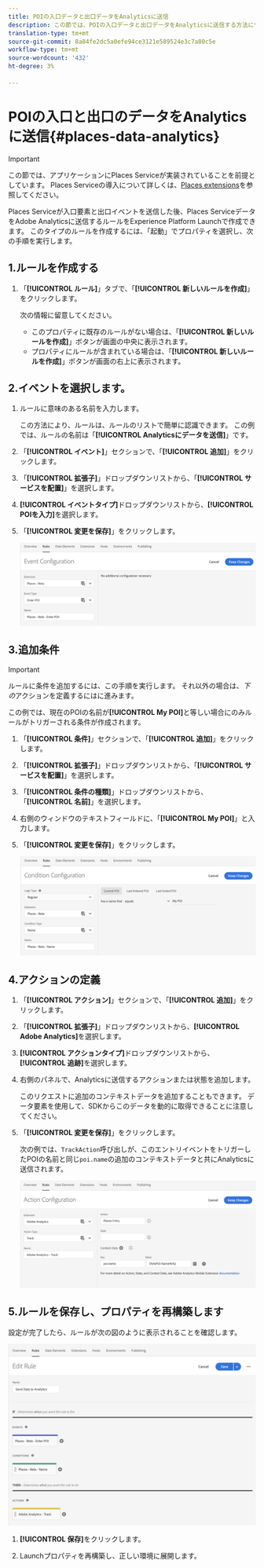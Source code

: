 ```yaml
---
title: POIの入口データと出口データをAnalyticsに送信
description: この節では、POIの入口データと出口データをAnalyticsに送信する方法について説明します。
translation-type: tm+mt
source-git-commit: 8a84fe2dc5a0efe94ce3121e589524e3c7a80c5e
workflow-type: tm+mt
source-wordcount: '432'
ht-degree: 3%

---
```



# POIの入口と出口のデータをAnalyticsに送信{#places-data-analytics}


>[!IMPORTANT]
>
>この節では、アプリケーションにPlaces Serviceが実装されていることを前提としています。 Places Serviceの導入について詳しくは、[Places extensions](/help/places-ext-aep-sdks/places-extension/places-extension.md)を参照してください。

Places Serviceが入口要素と出口イベントを送信した後、Places ServiceデータをAdobe Analyticsに送信するルールをExperience Platform Launchで作成できます。 このタイプのルールを作成するには、「起動」でプロパティを選択し、次の手順を実行します。

## 1.ルールを作成する

1. 「**[!UICONTROL ルール]**」タブで、「**[!UICONTROL 新しいルールを作成]**」をクリックします。

   次の情報に留意してください。

   * このプロパティに既存のルールがない場合は、「**[!UICONTROL 新しいルールを作成]**」ボタンが画面の中央に表示されます。
   * プロパティにルールが含まれている場合は、「**[!UICONTROL 新しいルールを作成]**」ボタンが画面の右上に表示されます。

## 2.イベントを選択します。

1. ルールに意味のある名前を入力します。

   この方法により、ルールは、ルールのリストで簡単に認識できます。 この例では、ルールの名前は「**[!UICONTROL Analyticsにデータを送信]**」です。

1. 「**[!UICONTROL イベント]**」セクションで、「**[!UICONTROL 追加]**」をクリックします。

1. 「**[!UICONTROL 拡張子]**」ドロップダウンリストから、「**[!UICONTROL サービスを配置]**」を選択します。

1. **[!UICONTROL イベントタイプ]**&#x200B;ドロップダウンリストから、**[!UICONTROL POIを入力]**&#x200B;を選択します。

1. 「**[!UICONTROL 変更を保存]**」をクリックします。

   ![&quot;イベントの選択&quot;](/help/assets/pt-selectEvent.png)


## 3.追加条件

>[!IMPORTANT]
>
>ルールに条件を追加するには、この手順を実行します。 それ以外の場合は、*下の*&#x200B;アクションを定義するにはに進みます。

この例では、現在のPOIの名前が&#x200B;**[!UICONTROL My POI]**&#x200B;と等しい場合にのみルールがトリガーされる条件が作成されます。

1. 「**[!UICONTROL 条件]**」セクションで、「**[!UICONTROL 追加]**」をクリックします。

1. 「**[!UICONTROL 拡張子]**」ドロップダウンリストから、「**[!UICONTROL サービスを配置]**」を選択します。

1. 「**[!UICONTROL 条件の種類]**」ドロップダウンリストから、「**[!UICONTROL 名前]**」を選択します。

1. 右側のウィンドウのテキストフィールドに、「**[!UICONTROL My POI]**」と入力します。

1. 「**[!UICONTROL 変更を保存]**」をクリックします。

   ![&quot;条件を設定&quot;](/help/assets/pt-setCondition.png)


## 4.アクションの定義

1. 「**[!UICONTROL アクション]**」セクションで、「**[!UICONTROL 追加]**」をクリックします。

1. 「**[!UICONTROL 拡張子]**」ドロップダウンリストから、**[!UICONTROL Adobe Analytics]**&#x200B;を選択します。

1. **[!UICONTROL アクションタイプ]**&#x200B;ドロップダウンリストから、**[!UICONTROL 追跡]**&#x200B;を選択します。

1. 右側のパネルで、Analyticsに送信するアクションまたは状態を追加します。

   このリクエストに追加のコンテキストデータを追加することもできます。 データ要素を使用して、SDKからこのデータを動的に取得できることに注意してください。

1. 「**[!UICONTROL 変更を保存]**」をクリックします。

   次の例では、`TrackAction`呼び出しが、このエントリイベントをトリガーしたPOIの名前と同じ`poi.name`の追加のコンテキストデータと共にAnalyticsに送信されます。

   ![&quot;アクションを設定&quot;](/help/assets/pt-setAction.png)

## 5.ルールを保存し、プロパティを再構築します

設定が完了したら、ルールが次の図のように表示されることを確認します。

![&quot;ルールが作成されました&quot;](/help/assets/pt-ruleComplete.png)

1. **[!UICONTROL 保存]**&#x200B;をクリックします。

1. Launchプロパティを再構築し、正しい環境に展開します。
